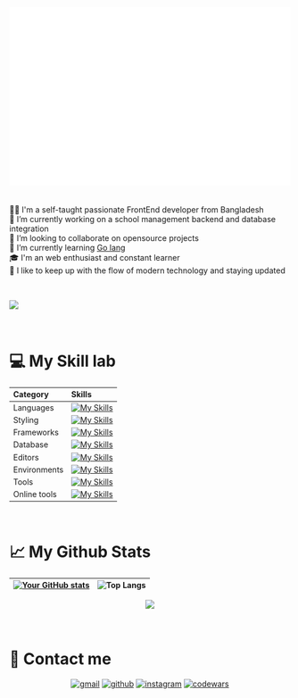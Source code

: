 
<div align="center">
  <img src="/images/whoami.svg" height="320" alt="Github whoami">
</div>


<br>

👨‍💻 I'm a self-taught passionate FrontEnd developer from Bangladesh <br>
🔭 I’m currently working on a school management backend and database integration <br>
👯 I’m looking to collaborate on opensource projects <br>
🌱 I’m currently learning [Go lang](https://www.go.dev/) <br>
🎓 I'm an web enthusiast and constant learner <br>
🦾 I like to keep up with the flow of modern technology and staying updated <br>

<br>

[![](https://visitcount.itsvg.in/api?id=StrandedDev&icon=0&color=0)](https://www.github.com/StrandedDev/)


<br> 

# 💻 My Skill lab 

<div align="center">

| Category | Skills |
|:-|:-|
| Languages | [![My Skills](https://skillicons.dev/icons?i=py,go,js,html)](https://github.com/StrandedDev/) |
| Styling | [![My Skills](https://skillicons.dev/icons?i=css,tailwind,bootstrap)](https://github.com/StrandedDev/) |
| Frameworks | [![My Skills](https://skillicons.dev/icons?i=svelte,jquery)](https://github.com/StrandedDev/) |
| Database | [![My Skills](https://skillicons.dev/icons?i=postgres,firebase)](https://github.com/StrandedDev/) |
| Editors | [![My Skills](https://skillicons.dev/icons?i=vscode,sublime,pycharm,vim)](https://github.com/StrandedDev/) |
| Environments | [![My Skills](https://skillicons.dev/icons?i=windows,linux,kali,debian,ubuntu)](https://github.com/StrandedDev/) |
| Tools | [![My Skills](https://skillicons.dev/icons?i=ai,ps,figma)](https://github.com/StrandedDev/) |
| Online tools | [![My Skills](https://skillicons.dev/icons?i=replit,codepen,github)](https://github.com/StrandedDev/) |

</div>




<br> 

# 📈 My Github Stats

<div align="center">

| [![Your GitHub stats](https://github-readme-stats.vercel.app/api?username=StrandedDev&theme=dark)](https://github.com/StrandedDev/github-readme-stats) | ![Top Langs](https://github-readme-stats.vercel.app/api/top-langs/?username=StrandedDev&theme=dark) |
|:------:|:------:|

![](https://github-readme-streak-stats.herokuapp.com/?user=StrandedDev&theme=dark&hide_border=false)


</div>




<br>

# 📩 Contact me

<div align="center">

[![gmail](https://img.shields.io/badge/Gmail-D14836?style=for-the-badge&logo=gmail&logoColor=white)](mailto:strandedcrow7@gmail.com) 
[![github](https://img.shields.io/badge/GitHub-100000?style=for-the-badge&logo=github&logoColor=white)](https://www.github.com/StrandedDev) 
[![instagram](https://img.shields.io/badge/Instagram-E4405F?style=for-the-badge&logo=instagram&logoColor=white&color=blue)](https://www.instagram.com/_keith_flick_) 
[![codewars](https://img.shields.io/badge/Codewars-B1361E?style=for-the-badge&logo=Codewars&logoColor=white)](https://www.codewars.com/users/StrandedDev)
</div>




